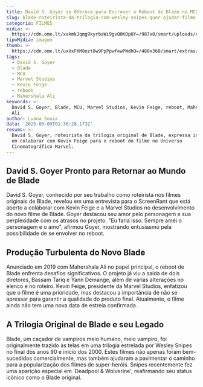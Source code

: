 ```yaml
---
title: David S. Goyer se Oferece para Escrever o Reboot de Blade no MCU
slug: blade-roteirista-da-trilogia-com-wesley-snipes-quer-ajudar-filme-da-marvel
categoria: FILMES
midia: >-
  https://cdn.ome.lt/xakmkJqmg9kyrbaWi9gvQ0KOpHY=/987x0/smart/uploads/conteudo/fotos/Design_sem_nome_-_2025-05-08T205241.803.png
tipoMidia: imagem
thumb: >-
  https://cdn.ome.lt/uxHxFKM0ozt8w9PpPpwfewPWdhQ=/480x360/smart/extras/conteudos/Design_sem_nome_-_2025-05-08T205241.803.png
tags:
  - David S. Goyer
  - Blade
  - MCU
  - Marvel Studios
  - Kevin Feige
  - reboot
  - Mahershala Ali
keywords: >-
  David S. Goyer, Blade, MCU, Marvel Studios, Kevin Feige, reboot, Mahershala
  Ali
author: Luana Souza
data: '2025-05-09T01:36:28.173Z'
resumo: >-
  David S. Goyer, roteirista da trilogia original de Blade, expressa interesse
  em colaborar com Kevin Feige para o reboot do filme no Universo
  Cinematográfico Marvel.
---
```


## David S. Goyer Pronto para Retornar ao Mundo de Blade

David S. Goyer, conhecido por seu trabalho como roteirista nos filmes originais de Blade, revelou em uma entrevista para o ScreenRant que está aberto a colaborar com Kevin Feige e a Marvel Studios no desenvolvimento do novo filme de Blade. Goyer destacou seu amor pelo personagem e sua perplexidade com os atrasos no projeto. "Eu faria isso. Sempre amei o personagem e o amo", afirmou Goyer, mostrando entusiasmo pela possibilidade de se envolver no reboot.

## Produção Turbulenta do Novo Blade

Anunciado em 2019 com Mahershala Ali no papel principal, o reboot de Blade enfrenta desafios significativos. O projeto já viu a saída de dois diretores, Bassam Tariq e Yann Demange, além de várias alterações no elenco e no roteiro. Kevin Feige, presidente da Marvel Studios, enfatizou que o filme é uma prioridade, mas destacou a importância de não se apressar para garantir a qualidade do produto final. Atualmente, o filme ainda não tem uma nova data de estreia confirmada.

## A Trilogia Original de Blade e seu Legado

Blade, um caçador de vampiros meio humano, meio vampiro, foi originalmente trazido às telas em uma trilogia estrelada por Wesley Snipes no final dos anos 90 e início dos 2000. Estes filmes não apenas foram bem-sucedidos comercialmente, mas também ajudaram a pavimentar o caminho para a popularização dos filmes de super-heróis. Snipes recentemente fez uma aparição especial em 'Deadpool & Wolverine', reafirmando seu status icônico como o Blade original.

